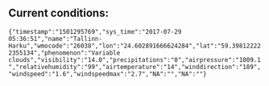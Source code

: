 ## Current conditions: 
 ``` {"timestamp":"1501295769","sys_time":"2017-07-29 05:36:51","name":"Tallinn-Harku","wmocode":"26038","lon":"24.602891666624284","lat":"59.398122222355134","phenomenon":"Variable clouds","visibility":"14.0","precipitations":"0","airpressure":"1009.1","relativehumidity":"99","airtemperature":"14","winddirection":"189","windspeed":"1.6","windspeedmax":"2.7","NA":"","NA":""} ```
